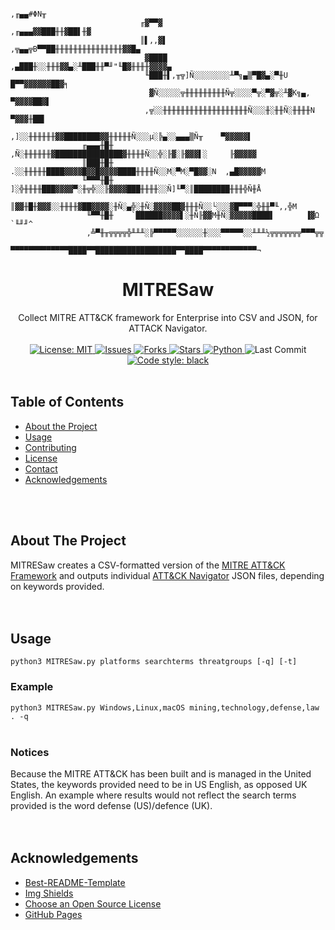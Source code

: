 <!-- PROJECT LOGO -->
```
                                                                 ,╓▄▄#ΦN╥
                             ╓▓▀▀▓                     ,╓▄▄▄▓▓███╫╫▓██▌╫▓
                             ║▌,,▓▌           ,╦▄▄╦B▀▀██╫╫╫╫╫╫╫╫╫╫╫╫╫╫╫▓▓█▄
                              ▓████      ,▄███╫░░╫╫╫▓▓▄░╨███╫╫▀╜"╙█▓╫╫╫╫▓▓▓▓▄
                              ╙███╫▌,╥╦]Ñ░░░░░░░░╨▀╗▄▒▀█▓▄░▀╫U    █▀▀▓▓▓▓▓▓██▓╕
                               ▓Ñ░░░░░╦╫╫╫╫╫╫╫╫╫Ñ╦░░░░▀╦░▀▓╦░╨▓K╗▄,    ▀▓▓▓▓██▓▌
                              ,╦░░╫╫╫╫╫╫╫╫╫╫╫╫╫╫╫╫╫╫╫Ñ░░░╫░╫╫Ñ░╫╫╫╫N     ▀▓▓▓╫██▌
                            ,]░░╫╫╫╫╫╫▓▓████████▓▓╫╫╫╫╫Ñ░░░µ░╠▄░░▄▄▄▒Ñ╥    ▀▓▓▓▓▓▌
                ╓▄▄▄╫█╫    ,Ñ░╫╫╫╫╫╫▓███████████████▓╫╫╫╫Ñ░░╬░╟▓░╟▓▓▓▌░     ╟▓▓▓▓▓
                ║███╫█╫   .░░╫╫╫╫╫████▓▓▓▓█▓▓█▓▓▓▓████╫╫╫╫Ñ░░M░▀M░▀█▓▓░N  ,▄█▓▓▓▓▓M
                ╙▀▀▀╫█╫   ]░╬╫╫╫╫███▓▓▓▓▀░╫╦╬░░╟▓▓▓▓███╫╫╫╫░░Ñ]╙▀░║████████╫╫╫╬Ñ╫Å
                 ║▓▓╫█╫▓▓▓░░╫╫╫╫▓██▓▓▓▓░╫Ñ░▄╬░╫Ñ░▓▓▓▓██▓╫╫╫Ñ░░└░░░▓█▀▀▀░╬╫╫▀╙,,╬M
                 ╙▀▀╫█╫    `██████▓▓▓▓▌░╫Ñ╟▓▓M╫Ñ░▓▓▓▓▓████▌       ▐▓Ω     `╙╜╜^
                 ,╩▀╫╥╦╦╦╦╬╨╨╨░╠▀▀▀▀▀░░░░░░╫░░░▀▀▀▀▀░░╨╨╨½╦╦╦╦╦╦╦▀▀▀╦╦
                ▀▀▀▀▀▀▀▀▀▀▀▀▀████▀▀██████████████████▀▀████▀▀▀▀▀▀▀▀▀▀▀▀¬
```
<p align="center">
  <h1 align="center">MITRESaw</h1>
  <p align="center">
    Collect MITRE ATT&amp;CK framework for Enterprise into CSV and JSON, for ATTACK Navigator.
    <br><br>
    <a href="https://mit-license.org">
      <img src="https://img.shields.io/github/license/ezaspy/MITRESaw" alt="License: MIT">
    </a>
    <a href="https://github.com/ezaspy/MITRESaw/issues">
      <img src="https://img.shields.io/github/issues/ezaspy/MITRESaw" alt="Issues">
    </a>
    <a href="https://github.com/ezaspy/MITRESaw/network/members">
      <img src="https://img.shields.io/github/forks/ezaspy/MITRESaw" alt="Forks">
    <a href="https://github.com/ezaspy/MITRESaw/stargazers">
      <img src="https://img.shields.io/github/stars/ezaspy/MITRESaw" alt="Stars">
    </a>
    <a href="https://www.python.org">
      <img src="https://img.shields.io/badge/language-python-pink" alt="Python">
    </a>
    </a>
      <img src="https://img.shields.io/github/last-commit/ezaspy/MITRESaw" alt="Last Commit">
    </a>
    <a href="https://github.com/psf/black">
      <img alt="Code style: black" src="https://img.shields.io/badge/code%20style-black-000000.svg">
    </a>
    <br><br>
  </p>
</p>

<!-- TABLE OF CONTENTS -->
## Table of Contents

* [About the Project](#about-the-project)
* [Usage](#usage)
* [Contributing](#contributing)
* [License](#license)
* [Contact](#contact)
* [Acknowledgements](#acknowledgements)


<br><br>

<!-- ABOUT THE PROJECT -->
## About The Project

MITRESaw creates a CSV-formatted version of the [MITRE ATT&amp;CK Framework](https://attack.mitre.org) and outputs individual [ATT&amp;CK Navigator](https://mitre-attack.github.io/attack-navigator/) JSON files, depending on keywords provided.<br>
<br><br>


<!-- USAGE EXAMPLES -->
## Usage
`python3 MITRESaw.py platforms searchterms threatgroups [-q] [-t]`
### Example
`python3 MITRESaw.py Windows,Linux,macOS mining,technology,defense,law . -q`
<br><br>

### Notices

Because the MITRE ATT&amp;CK has been built and is managed in the United States, the keywords provided need to be in US English, as opposed UK English. An example where results would not reflect the search terms provided is the word defense (US)/defence (UK).
<br><br><br>


<!-- ACKNOWLEDGEMENTS -->
## Acknowledgements
* [Best-README-Template](https://github.com/othneildrew/Best-README-Template)
* [Img Shields](https://shields.io)
* [Choose an Open Source License](https://choosealicense.com)
* [GitHub Pages](https://pages.github.com)



<!-- MARKDOWN LINKS & IMAGES -->
<!-- https://www.markdownguide.org/basic-syntax/#reference-style-links -->
[contributors-shield]: https://img.shields.io/github/contributors/ezaspy/bruce.svg?style=flat-square
[contributors-url]: https://github.com/ezaspy/bruce/graphs/contributors
[forks-shield]: https://img.shields.io/github/forks/ezaspy/bruce.svg?style=flat-square
[forks-url]: https://github.com/ezaspy/bruce/network/members
[stars-shield]: https://img.shields.io/github/stars/ezaspy/bruce.svg?style=flat-square
[stars-url]: https://github.com/ezaspy/bruce/stargazers
[issues-shield]: https://img.shields.io/github/issues/ezaspy/bruce.svg?style=flat-square
[issues-url]: https://github.com/ezaspy/bruce/issues
[license-shield]: https://img.shields.io/github/license/ezaspy/bruce.svg?style=flat-square
[license-url]: https://github.com/ezaspy/bruce/master/LICENSE.txt
